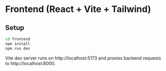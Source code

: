 # Frontend (React + Vite + Tailwind)

## Setup

```bash
cd frontend
npm install
npm run dev
```

Vite dev server runs on http://localhost:5173 and proxies backend requests to http://localhost:8000.
